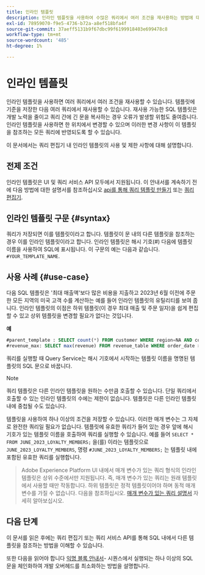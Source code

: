 ```yaml
---
title: 인라인 템플릿
description: 인라인 템플릿을 사용하여 수많은 쿼리에서 여러 조건을 재사용하는 방법에 대해 알아봅니다.
exl-id: 78959070-f9e5-4736-b72a-a8ef518bfa4f
source-git-commit: 37aeff5131b9f67dbc99f6199918403e699478c8
workflow-type: tm+mt
source-wordcount: '485'
ht-degree: 1%

---
```


# 인라인 템플릿

인라인 템플릿을 사용하면 여러 쿼리에서 여러 조건을 재사용할 수 있습니다. 템플릿에 기준을 저장한 다음 여러 쿼리에서 재사용할 수 있습니다. 재사용 가능한 SQL 템플릿은 개발 노력을 줄이고 쿼리 간에 긴 문을 복사하는 경우 오류가 발생할 위험도 줄여줍니다. 인라인 템플릿을 사용하면 한 위치에서 변경할 수 있으며 이러한 변경 사항이 이 템플릿을 참조하는 모든 쿼리에 반영되도록 할 수 있습니다.

이 문서에서는 쿼리 편집기 내 인라인 템플릿의 사용 및 제한 사항에 대해 설명합니다.

## 전제 조건

인라인 템플릿은 UI 및 쿼리 서비스 API 모두에서 지원됩니다. 이 안내서를 계속하기 전에 다음 방법에 대한 설명서를 참조하십시오 [api를 통해 쿼리 템플릿 만들기](../api/query-templates.md#create-a-query-template) 또는 [쿼리 편집기](../ui/user-guide.md#query-authoring).

## 인라인 템플릿 구문 {#syntax}

쿼리가 저장되면 이를 템플릿이라고 합니다. 템플릿이 문 내의 다른 템플릿을 참조하는 경우 이를 인라인 템플릿이라고 합니다. 인라인 템플릿은 해시 기호(#) 다음에 템플릿 이름을 사용하여 SQL에 표시됩니다. 이 구문의 예는 다음과 같습니다. `#YOUR_TEMPLATE_NAME`.

## 사용 사례 {#use-case}

다음 SQL 템플릿은 &#39;최대 매출액&#39;보다 많은 비용을 지출하고 2023년 6월 이전에 주문한 모든 지역의 미국 고객 수를 계산하는 예를 들어 인라인 템플릿의 유틸리티를 보여 줍니다. 인라인 템플릿의 이점은 하위 템플릿(이 경우 최대 매출 및 주문 일자)을 쉽게 편집할 수 있고 상위 템플릿을 변경할 필요가 없다는 것입니다.

**예**

```sql
#parent_template : SELECT count(*) FROM customer WHERE region=NA AND country=US AND revenue > #revenue_max
#revenue_max: SELECT max(revenue) FROM revenue_table WHERE order_date > '01-06-2023'
```

쿼리를 실행할 때 Query Service는 해시 기호에서 시작하는 템플릿 이름을 명명된 템플릿의 SQL 문으로 바꿉니다.

>[!NOTE]
>
>쿼리 템플릿은 다른 인라인 템플릿을 원하는 수만큼 호출할 수 있습니다. 단일 쿼리에서 호출할 수 있는 인라인 템플릿의 수에는 제한이 없습니다. 템플릿은 다른 인라인 템플릿 내에 중첩될 수도 있습니다.

템플릿을 사용하여 하나 이상의 조건을 저장할 수 있습니다. 이러한 매개 변수는 그 자체로 완전한 쿼리일 필요가 없습니다. 템플릿에 유효한 쿼리가 들어 있는 경우 앞에 해시 기호가 있는 템플릿 이름을 호출하여 쿼리를 실행할 수 있습니다. 예를 들어 `SELECT * FROM JUNE_2023_LOYALTY_MEMBERS;` 을(를) 이라는 템플릿으로 `JUNE_2023_LOYALTY_MEMBERS`, 명령  `#JUNE_2023_LOYALTY_MEMBERS;` 는 템플릿 내에 포함된 유효한 쿼리를 실행합니다.

>
>
>Adobe Experience Platform UI 내에서 매개 변수가 있는 쿼리 형식의 인라인 템플릿은 상위 수준에서만 지원됩니다. 즉, 매개 변수가 있는 쿼리는 원래 템플릿에서 사용할 때만 작동합니다. 하위 템플릿은 정적 템플릿이어야 하며 동적 매개 변수를 가질 수 없습니다. 다음을 참조하십시오. [매개 변수가 있는 쿼리 설명서](../ui/parameterized-queries.md) 자세히 알아보십시오.

## 다음 단계

이 문서를 읽은 후에는 쿼리 편집기 또는 쿼리 서비스 API를 통해 SQL 내에서 다른 템플릿을 참조하는 방법을 이해할 수 있습니다.

또한 다음을 읽어야 합니다 [익명 블록 안내서](./anonymous-block.md)- 시퀀스에서 실행되는 하나 이상의 SQL 문을 체인화하여 개발 오버헤드를 최소화하는 방법을 설명합니다.
